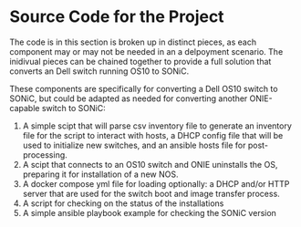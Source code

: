 # Source Code for the Project

The code is in this section is broken up in distinct pieces, as each component may or may not be needed in an a delpoyment scenario. The inidivual pieces can be chained together to provide a full solution that converts an Dell switch running OS10 to SONiC.

These components are specifically for converting a Dell OS10 switch to SONiC, but could be adapted as needed for converting another ONIE-capable switch to SONiC:

1. A simple scipt that will parse csv inventory file to generate an inventory file for the script to interact with hosts, a DHCP config file that will be used to initialize new switches, and an ansible hosts file for post-processing.
2. A scipt that connects to an OS10 switch and ONIE uninstalls the OS, preparing it for installation of a new NOS.
3. A docker compose yml file for loading optionally: a DHCP and/or HTTP server that are used for the switch boot and image transfer process.
4. A script for checking on the status of the installations
5. A simple ansible playbook example for checking the SONiC version
